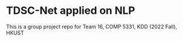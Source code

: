 # TDSC-Net applied on NLP

This is a group project repo for Team 16, COMP 5331, KDD (2022 Fall), HKUST
